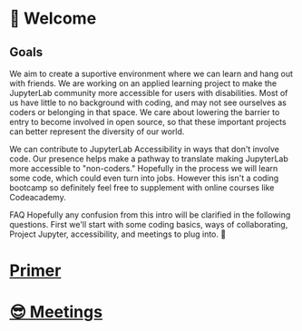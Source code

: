 # 🌱 Welcome

## Goals 

We aim to create a suportive environment where we can learn and hang out with friends. We are working on an applied learning project to make the JupyterLab community more accessible for users with disabilities. Most of us have little to no background with coding, and may not see ourselves as coders or belonging in that space. We care about lowering the barrier to entry to become involved in open source, so that these important projects can better represent the diversity of our world. 

We can contribute to JupyterLab Accessibility in ways that don't involve code. Our presence helps make a pathway to translate making JupyterLab more accessible to "non-coders." Hopefully in the process we will learn some code, which could even turn into jobs. However this isn't a coding bootcamp so definitely feel free to supplement with online courses like Codeacademy. 

FAQ 
Hopefully any confusion from this intro will be clarified in the following questions. First we'll start with some coding basics, ways of collaborating, Project Jupyter, accessibility, and meetings to plug into. 🙂 

# [Primer](./intro.md)

# [😎 Meetings](./meetings.md)
